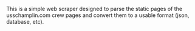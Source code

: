 This is a simple web scraper designed to parse the static pages of the usschamplin.com crew pages and convert them to a usable format (json, database, etc).

